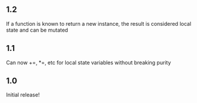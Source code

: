 ## 1.2

If a function is known to return a new instance, the result is considered local state and can be mutated

## 1.1

Can now +=, *=, etc for local state variables without breaking purity

## 1.0 

Initial release!
